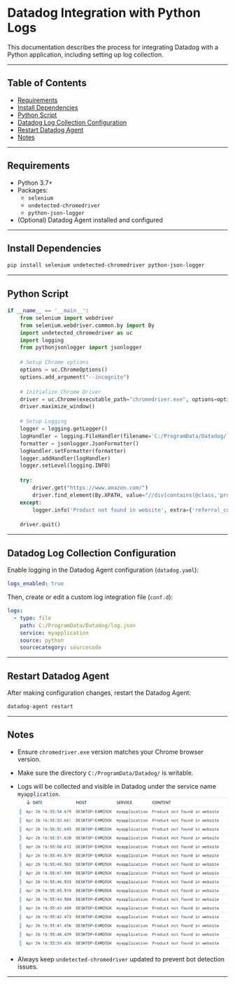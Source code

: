 
# Datadog Integration with Python Logs

This documentation describes the process for integrating Datadog with a Python application, including setting up log collection.

---

## Table of Contents
- [Requirements](#requirements)
- [Install Dependencies](#install-dependencies)
- [Python Script](#python-script)
- [Datadog Log Collection Configuration](#datadog-log-collection-configuration)
- [Restart Datadog Agent](#restart-datadog-agent)
- [Notes](#notes)

---

## Requirements

- Python 3.7+
- Packages:
  - `selenium`
  - `undetected-chromedriver`
  - `python-json-logger`
- (Optional) Datadog Agent installed and configured

---

## Install Dependencies

```bash
pip install selenium undetected-chromedriver python-json-logger
```

---

## Python Script

```python
if __name__ == '__main__':
    from selenium import webdriver
    from selenium.webdriver.common.by import By
    import undetected_chromedriver as uc
    import logging
    from pythonjsonlogger import jsonlogger 

    # Setup Chrome options
    options = uc.ChromeOptions()
    options.add_argument("--incognito")

    # Initialize Chrome Driver
    driver = uc.Chrome(executable_path="chromedriver.exe", options=options)
    driver.maximize_window()

    # Setup Logging
    logger = logging.getLogger()
    logHandler = logging.FileHandler(filename='C:/ProgramData/Datadog/log.json')
    formatter = jsonlogger.JsonFormatter()
    logHandler.setFormatter(formatter)
    logger.addHandler(logHandler)
    logger.setLevel(logging.INFO)

    try:
        driver.get("https://www.amazon.com/")
        driver.find_element(By.XPATH, value="//div[contains(@class,'product')]")
    except:
        logger.info('Product not found in website', extra={'referral_code': '79vn4et'})

    driver.quit()
```

---

## Datadog Log Collection Configuration

Enable logging in the Datadog Agent configuration (`datadog.yaml`):

```yaml
logs_enabled: true
```

Then, create or edit a custom log integration file (`conf.d`):

```yaml
logs:
  - type: file
    path: C:/ProgramData/Datadog/log.json
    service: myapplication
    source: python
    sourcecategory: sourcecode
```

---

## Restart Datadog Agent

After making configuration changes, restart the Datadog Agent:

```bash
datadog-agent restart
```

---

## Notes

- Ensure `chromedriver.exe` version matches your Chrome browser version.
- Make sure the directory `C:/ProgramData/Datadog/` is writable.
- Logs will be collected and visible in Datadog under the service name `myapplication`.
![alt text](image.png)

- Always keep `undetected-chromedriver` updated to prevent bot detection issues.

---
